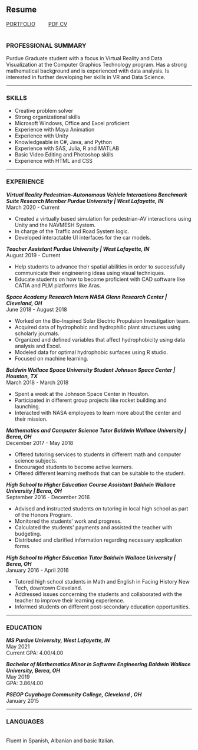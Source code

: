 ## Resume

 [PORTFOLIO](https://anafdal.github.io/)         &nbsp;      &nbsp;    &nbsp;      &nbsp; [PDF CV](/pdf/Ana%20F%20Dalipi%20Resume2020.pdf)
 <br />
 <br />
### PROFESSIONAL SUMMARY

Purdue Graduate student with a focus in Virtual Reality and Data Visualization at the Computer Graphics Technology program. Has a strong mathematical background and is experienced with data analysis. Is interested in further developing her skills in VR and Data Science.  

---

### SKILLS

* Creative problem solver                      
* Strong organizational skills 
* Microsoft Windows, Office and Excel proficient 
* Experience with Maya Animation 
* Experience with Unity                          
* Knowledgeable in C#, Java,  and Python   
* Experience with SAS, Julia, R and MATLAB      
* Basic Video Editing and Photoshop skills 
* Experience with HTML and CSS 

---
### EXPERIENCE

***Virtual Reality Pedestrian-Autonomous Vehicle Interactions Benchmark Suite Research Member Purdue University | West Lafayette, IN***  
March 2020 - Current<br />  
* Created a virtually based simulation for pedestrian-AV interactions using Unity and the NAVMESH System. 
* In charge of the Traffic and Road System logic.
* Developed interactable UI interfaces for the car models. 
 
***Teacher Assistant  Purdue University | West Lafayette, IN***   
August 2019 - Current <br /> 
* Help students to advance their spatial abilities in order to successfully communicate their engineering ideas using visual techniques. 
* Educate students on how to become proficient with CAD software like CATIA and PLM platforms like Aras. 

***Space Academy Research Intern  NASA Glenn Research Center | Cleveland, OH***    
June 2018 - August 2018 <br />  
* Worked on the Bio-Inspired Solar Electric Propulsion Investigation team. 
* Acquired data of hydrophobic and hydrophilic plant structures using scholarly journals. 
* Organized and defined variables that affect hydrophobicity using data analysis and Excel. 
* Modeled data for optimal hydrophobic surfaces using R studio. 
* Focused on machine learning. 

***Baldwin Wallace Space University Student  Johnson Space Center | Houston, TX***   
March 2018 - March 2018 <br /> 
* Spent a week at the Johnson Space Center in Houston. 
* Participated in different group projects like rocket building and launching. 
* Interacted with NASA employees to learn more about the center and their mission. 
  
***Mathematics and Computer Science Tutor  Baldwin Wallace University | Berea, OH***   
December 2017 - May 2018 <br /> 
* Offered tutoring services to students in different math and computer science subjects. 
* Encouraged students to become active learners. 
* Offered different learning methods that can be suitable to the student. 

***High School to Higher Education Course Assistant  Baldwin Wallace University | Berea, OH***   
September 2016 - December 2016 <br />  
* Advised and instructed students on tutoring in local high school as part of the Honors Program.  
* Monitored the students' work and progress. 
* Calculated the students' payments and assisted the teacher with budgeting. 
* Distributed and clarified information regarding necessary application forms. 

***High School to Higher Education Tutor  Baldwin Wallace University | Berea, OH***  
January 2016 - April 2016 <br /> 
* Tutored high school students in Math and English in Facing History New Tech, downtown Cleveland. 
* Addressed issues concerning the students and collaborated with the teacher to improve their learning experience. 
* Informed students on different post-secondary education opportunities. 

---
### EDUCATION

***MS  Purdue University, West Lafayette, IN***<br /> 
May 2021 <br /> 
Current GPA: 4.00/4.00 <br />
 
***Bachelor of Mathematics  Minor in Software Engineering Baldwin Wallace University, Berea, OH***<br /> 
May 2019 <br /> 
GPA: 3.86/4.00 <br /> 

***PSEOP  Cuyahoga Community College, Cleveland , OH***  <br /> 
January 2015 
 <br />  
 
--- 
### LANGUAGES
 <br />
Fluent in Spanish, Albanian and basic Italian. 
 <br />
 <br />
 

<!--For more details see [GitHub Flavored Markdown](https://guides.github.com/features/mastering-markdown/).-->
